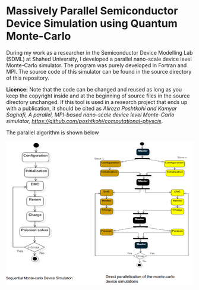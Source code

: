 # Massively Parallel Semiconductor Device Simulation using Quantum Monte-Carlo

During my work as a researcher in the Semiconductor Device Modelling Lab (SDML) at Shahed University, I developed a parallel nano-scale device level Monte-Carlo simulator. The program was purely developed in Fortran and MPI. The source code of this simulator can be found in the source directory of this repository.

**Licence:** Note that the code can be changed and reused as long as you keep the copyright inside and at the beginning of source files in the source directory unchanged. If this tool is used in a research project that ends up with a publication, it should be cited as _Alireza Poshtkohi and Kamyar Saghafi, A parallel, MPI-based nano-scale device level Monte-Carlo simulator, <https://github.com/poshtkohi/computational-physcis>_.

The parallel algorithm is shown below

![The parallel algorithm](/assets/images/algorithm.png)
